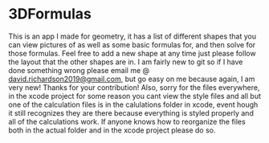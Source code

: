 # 3DFormulas
This is an app I made for geometry, it has a list of different shapes that you can view pictures of as well as some basic formulas for, and then solve for those formulas.  Feel free to add a new shape at any time just please follow the layout that the other shapes are in. I am fairly new to git so if I have done something wrong please email me @ david.richardson2019@gmail.com, but go easy on me because again, I am very new! Thanks for your contribution! Also, sorry for the files everywhere, in the xcode project for some reason you cant view the style files and all but one of the calculation files is in the calulations folder in xcode, event hough it still recognizes they are there because everything is styled properly and all of the calculations work. If anyone knows how to reorganize the files both in the actual folder and in the xcode project please do so.
